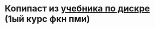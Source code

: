 # Копипаст из [учебника по дискре](http://rubtsov.su/public/hse/2017/DM-HSE-Draft.pdf) (1ый курс фкн пми)

